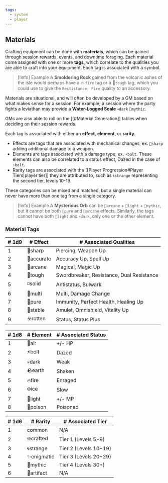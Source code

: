 ```yaml
---
tags:
  - system
  - player
---
```

## Materials
Crafting equipment can be done with **materials**, which can be gained through session rewards, events, and downtime foraging. Each material come assigned with one or more **tags**, which correlate to the qualities you are able to craft into your equipment. Each tag is associated with a symbol.

> [!info] Example
> A **Smoldering Rock** gained from the volcanic ashes of the isle would perhaps have a 🔥 `fire` tag or a 👊`tough` tag, which you could use to give the `Restistance: Fire` quality to an accessory.

Materials are situational, and will often be developed by a GM based on what makes sense for a session. For example, a session where the party fights a leviathan may provide a **Water-Logged Scale** `💀dark` `🌠mythic`.

GMs are also able to roll on the [[#Material Generation]] tables when deciding on their session rewards.

Each tag is associated with either an **effect**, **element**, or **rarity**. 
* Effects are tags that are associated with mechanical changes, ex. `🔺sharp` adding additional damage to a weapon.
* Elements are tags associated with a damage type, ex. `⚡bolt`. These elements can also be correlated to a status effect, Dazed in the case of `⚡bolt`.
* Rarity tags are associated with the [[Player Progression#Player Tiers|player tier]] they are attributed to, such as `🌀strange` representing the second tier, levels 10-19.

These categories can be mixed and matched, but a single material can never have more than one tag from a single category. 

> [!info] Example
> A **Mysterious Orb** can be `🔮arcane` + `🚦light` + `🌠mythic`, but it cannot be both `🪽pure` and `🔮arcane` effects. Similarly, the tags cannot have both `🚦light` and `💀dark`, only one or the other element.
### Material Tags

| # 1d9 | # Effect   | # Associated Qualities                    |
| ----- | ---------- | ----------------------------------------- |
| 1     | 🔺sharp    | Piercing, Weapon Up                       |
| 2     | 🎯accurate | Accuracy Up, Spell Up                     |
| 3     | 🔮arcane   | Magical, Magic Up                         |
| 4     | 👊tough    | Swordbreaker, Resistance, Dual Resistance |
| 5     | ◽solid     | Antistatus, Bulwark                       |
| 6     | 💠multi    | Multi, Damage Change                      |
| 7     | 🪽pure     | Immunity, Perfect Health, Healing Up      |
| 8     | 🔗stable   | Amulet, Omnishield, Vitality Up           |
| 9     | ☣️rotten   | Status, Status Plus                       |

| # 1d8 | # Element | # Associated Status |
| ----- | --------- | ------------------- |
| 1     | 💨air     | +/- HP              |
| 2     | ⚡bolt     | Dazed               |
| 3     | 💀dark    | Weak                |
| 4     | 🪨earth   | Shaken              |
| 5     | 🔥fire    | Enraged             |
| 6     | ❄️ice     | Slow                |
| 7     | 🚦light   | +/- MP              |
| 8     | 🍏poison  | Poisoned            |

| # 1d6 | # Rarity   | # Associated Tier     |
| ----- | ---------- | --------------------- |
| 1     | common     | N/A                   |
| 2     | ❇️crafted  | Tier 1 (Levels 5-9)   |
| 3     | 🌀strange  | Tier 2 (Levels 10-19) |
| 4     | ✨enigmatic | Tier 3 (Levels 20-29) |
| 5     | 🌠mythic   | Tier 4 (Levels 30+)   |
| 6     | 📕artifact | N/A                   |
